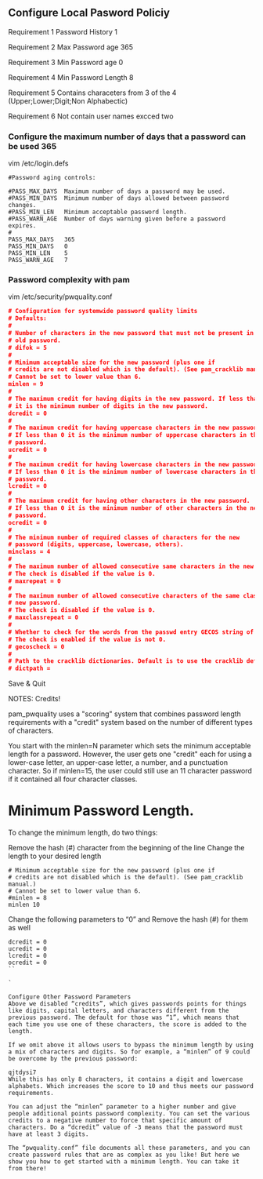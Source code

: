 ## Configure Local Pasword Policiy 

Requirement 1 Password History 1

Requirement 2 Max Password age 365

Requirement 3 Min Password age 0

Requirement 4 Min Password Length 8

Requirement 5 Contains characeters from 3 of the 4 (Upper;Lower;Digit;Non Alphabectic)

Requirement 6 Not contain user names excced two


### Configure the maximum number of days that a password can be used 365

vim /etc/login.defs
```
#Password aging controls:

#PASS_MAX_DAYS	Maximum number of days a password may be used.
#PASS_MIN_DAYS	Minimum number of days allowed between password changes.
#PASS_MIN_LEN	Minimum acceptable password length.
#PASS_WARN_AGE	Number of days warning given before a password expires.
#
PASS_MAX_DAYS	365
PASS_MIN_DAYS	0
PASS_MIN_LEN	5
PASS_WARN_AGE	7
```

### Password complexity with pam

vim /etc/security/pwquality.conf

```json
# Configuration for systemwide password quality limits
# Defaults:
#
# Number of characters in the new password that must not be present in the
# old password.
# difok = 5
#
# Minimum acceptable size for the new password (plus one if
# credits are not disabled which is the default). (See pam_cracklib manual.)
# Cannot be set to lower value than 6.
minlen = 9
#
# The maximum credit for having digits in the new password. If less than 0
# it is the minimum number of digits in the new password.
dcredit = 0
#
# The maximum credit for having uppercase characters in the new password.
# If less than 0 it is the minimum number of uppercase characters in the new
# password.
ucredit = 0
#
# The maximum credit for having lowercase characters in the new password.
# If less than 0 it is the minimum number of lowercase characters in the new
# password.
lcredit = 0
#
# The maximum credit for having other characters in the new password.
# If less than 0 it is the minimum number of other characters in the new
# password.
ocredit = 0
#
# The minimum number of required classes of characters for the new
# password (digits, uppercase, lowercase, others).
minclass = 4
#
# The maximum number of allowed consecutive same characters in the new password.
# The check is disabled if the value is 0.
# maxrepeat = 0
#
# The maximum number of allowed consecutive characters of the same class in the
# new password.
# The check is disabled if the value is 0.
# maxclassrepeat = 0
#
# Whether to check for the words from the passwd entry GECOS string of the user.
# The check is enabled if the value is not 0.
# gecoscheck = 0
#
# Path to the cracklib dictionaries. Default is to use the cracklib default.
# dictpath =
```

Save & Quit

NOTES: Credits!

pam_pwquality uses a "scoring" system that combines password length requirements with a "credit" system based on the number of different types of characters.

You start with the minlen=N parameter which sets the minimum acceptable length for a password. However, the user gets one "credit" each for using a lower-case letter, an upper-case letter, a number, and a punctuation character. So if minlen=15, the user could still use an 11 character password if it contained all four character classes.

# Minimum Password Length.
To change the minimum length, do two things:

Remove the hash (#) character from the beginning of the line
Change the length to your desired length

```
# Minimum acceptable size for the new password (plus one if
# credits are not disabled which is the default). (See pam_cracklib manual.)
# Cannot be set to lower value than 6.
#minlen = 8
minlen 10
```

Change the following parameters to “0” and Remove the hash (#) for them as well
```
dcredit = 0
ucredit = 0
lcredit = 0
ocredit = 0
``

`

Configure Other Password Parameters
Above we disabled “credits”, which gives passwords points for things like digits, capital letters, and characters different from the previous password. The default for those was “1”, which means that each time you use one of these characters, the score is added to the length.

If we omit above it allows users to bypass the minimum length by using a mix of characters and digits. So for example, a “minlen” of 9 could be overcome by the previous password:

qjtdysi7
While this has only 8 characters, it contains a digit and lowercase alphabets. Which increases the score to 10 and thus meets our password requirements.

You can adjust the “minlen” parameter to a higher number and give people additional points password complexity. You can set the various credits to a negative number to force that specific amount of characters. Do a “dcredit” value of -3 means that the password must have at least 3 digits.

The “pwquality.conf” file documents all these parameters, and you can create password rules that are as complex as you like! But here we show you how to get started with a minimum length. You can take it from there!

